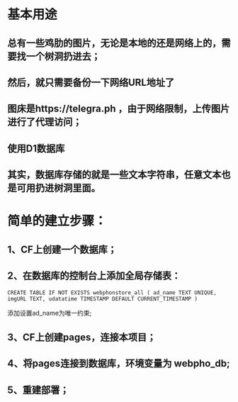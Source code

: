 # 基本用途
## 总有一些鸡肋的图片，无论是本地的还是网络上的，需要找一个树洞扔进去；
## 然后，就只需要备份一下网络URL地址了
## 图床是https://telegra.ph ，由于网络限制，上传图片进行了代理访问；
## 使用D1数据库

## 其实，数据库存储的就是一些文本字符串，任意文本也是可用扔进树洞里面。

# 简单的建立步骤：
## 1、CF上创建一个数据库；
## 2、在数据库的控制台上添加全局存储表：
    CREATE TABLE IF NOT EXISTS webphonstore_all ( ad_name TEXT UNIQUE, imgURL TEXT, udatatime TIMESTAMP DEFAULT CURRENT_TIMESTAMP )
  添加设置ad_name为唯一约束;
## 3、CF上创建pages，连接本项目；
## 4、将pages连接到数据库，环境变量为 webpho_db;
## 5、重建部署；

  
